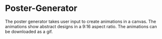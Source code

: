 # Poster-Generator

The poster generator takes user input to create animations in a canvas. The animations show abstract designs in a 9:16 aspect ratio. The animations can be downloaded as a gif.

